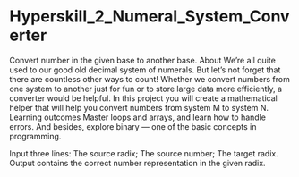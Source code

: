# Hyperskill_2_Numeral_System_Converter
Convert number in the given base to another base.
About
We’re all quite used to our good old decimal system of numerals. But let’s not forget that there are countless other ways to count! Whether we convert numbers from one system to another just for fun or to store large data more efficiently, a converter would be helpful. In this project you will create a mathematical helper that will help you convert numbers from system M to system N.
Learning outcomes
Master loops and arrays, and learn how to handle errors. And besides, explore binary — one of the basic concepts in programming.

Input three lines:
  The source radix;
  The source number;
  The target radix.
Output contains the correct number representation in the given radix.

